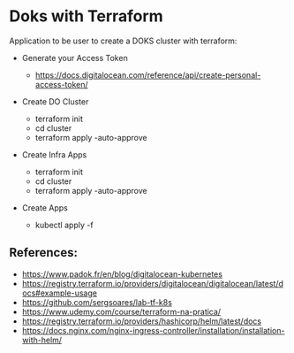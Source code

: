 # Doks with Terraform

Application to be user to create a DOKS cluster with terraform:

- Generate your Access Token
  - https://docs.digitalocean.com/reference/api/create-personal-access-token/


- Create DO Cluster
  - terraform init
  - cd cluster
  - terraform apply -auto-approve

- Create Infra Apps
  - terraform init 
  - cd cluster
  - terraform apply -auto-approve

- Create Apps
  - kubectl apply -f


## References:

- https://www.padok.fr/en/blog/digitalocean-kubernetes
- https://registry.terraform.io/providers/digitalocean/digitalocean/latest/docs#example-usage
- https://github.com/sergsoares/lab-tf-k8s
- https://www.udemy.com/course/terraform-na-pratica/
- https://registry.terraform.io/providers/hashicorp/helm/latest/docs
- https://docs.nginx.com/nginx-ingress-controller/installation/installation-with-helm/
